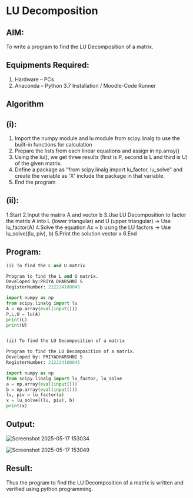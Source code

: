 # LU Decomposition 

## AIM:
To write a program to find the LU Decomposition of a matrix.

## Equipments Required:
1. Hardware – PCs
2. Anaconda – Python 3.7 Installation / Moodle-Code Runner

## Algorithm
## (i):
1. Import the numpy module and lu module from scipy.linalg to use the built-in
functions for calculation
2. Prepare the lists from each linear equations and assign in np.array()
3. Using the lu(), we get three results (first is P, second is L and third is U) of the given
matrix.
4. Define a package as "from scipy.linalg import lu_factor, lu_solve" and create the
variable as 'X' include the package in that variable.
5. End the program
## (ii):
1.Start
2.Input the matrix A and vector b
3.Use LU Decomposition to factor the matrix A into L (lower triangular) and U (upper triangular)
→ Use lu_factor(A)
4.Solve the equation Ax = b using the LU factors
→ Use lu_solve((lu, piv), b)
5.Print the solution vector x
6.End


## Program:
```PYTHON
(i) To find the L and U matrix

Program to find the L and U matrix.
Developed by:PRIYA DHARSHNI S
RegisterNumber: 212224100045

import numpy as np
from scipy.linalg import lu
A = np.array(eval(input()))
P,L,U = lu(A)
print(L)
print(U)


(ii) To find the LU Decomposition of a matrix

Program to find the LU Decomposition of a matrix.
Developed by: PRIYADHARSHNI S
RegisterNumber: 212224100045

import numpy as np
from scipy.linalg import lu_factor, lu_solve
a = np.array(eval(input()))
b = np.array(eval(input()))
lu, piv = lu_factor(a)
x = lu_solve((lu, piv), b)
print(x)

```
## Output:
![Screenshot 2025-05-17 153034](https://github.com/user-attachments/assets/61f42318-1a40-4b4e-bf94-e0c9ee2fc362)

![Screenshot 2025-05-17 153049](https://github.com/user-attachments/assets/d7784cc7-8e27-49ee-b827-f1683f2aa62f)



## Result:
Thus the program to find the LU Decomposition of a matrix is written and verified using python programming.

